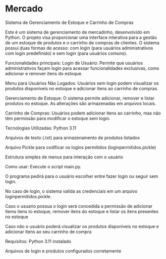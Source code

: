 # Mercado
Sistema de Gerenciamento de Estoque e Carrinho de Compras

Este é um sistema de gerenciamento de mercadinho, desenvolvido em Python. O projeto visa proporcionar uma interface interativa para a gestão de um estoque de produtos e o carrinho de compras de clientes. O sistema possui duas formas de acesso: com login (para usuários administrativos com login predefinido) e sem login (para usuários comuns).

Funcionalidades principais:
Login de Usuário: Permite que usuários administrativos façam login para acessar funcionalidades exclusivas, como adicionar e remover itens do estoque.

Menu para Usuários Não Logados: Usuários sem login podem visualizar os produtos disponíveis no estoque e adicionar itens ao carrinho de compras.

Gerenciamento de Estoque: O sistema permite adicionar, remover e listar produtos no estoque. As alterações são armazenadas em arquivos locais.

Carrinho de Compras: Usuários podem adicionar itens ao carrinho, mas não têm permissão para modificar o estoque sem login.

Tecnologias Utilizadas:
Python 3.11

Arquivos de texto (.txt) para armazenamento de produtos listados

Arquivo Pickle para codificar os logins permitidos (loginpermitidos.pickle)

Estrutura simples de menus para interação com o usuário

Como usar:
Execute o script main.py.

O programa pedirá para o usuário escolher entre fazer login ou seguir sem login.

No caso de login, o sistema valida as credenciais em um arquivo loginpermitidos.pickle.

Caso o usuario possua o login será concedida a permissão de adicionar items itens to estoque, remover itens do estoque e listar os itens presentes no estoque

Caso não o usuário poderá visualizar os produtos disponiveis no estoque e adicionar itens ao seu carrinho de compra

Requisitos:
Python 3.11 instalado

Arquivos de login e produtos configurados corretamente
